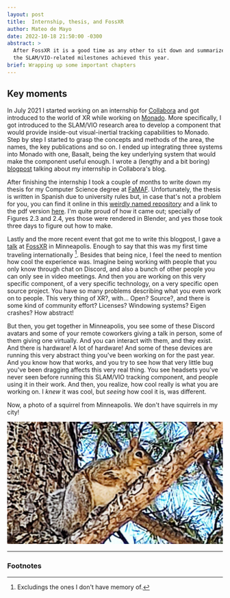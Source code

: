 ```yaml
---
layout: post
title:  Internship, thesis, and FossXR
author: Mateo de Mayo
date: 2022-10-18 21:50:00 -0300
abstract: >
  After FossXR it is a good time as any other to sit down and summarize some of
  the SLAM/VIO-related milestones achieved this year.
brief: Wrapping up some important chapters
---
```


## Key moments

In July 2021 I started working on an internship for
[Collabora](https://collabora.com/) and got introduced to the world of XR while
working on [Monado](https://monado.dev). More specifically, I got introduced to
the SLAM/VIO research area to develop a component that would provide inside-out
visual-inertial tracking capabilities to Monado. Step by step I started to grasp
the concepts and methods of the area, the names, the key publications and so on.
I ended up integrating three systems into Monado with one, Basalt, being the key
underlying system that would make the component useful enough. I wrote a
(lengthy and a bit boring) [blogpost](https://col.la/6dof) talking about my
internship in Collabora's blog.

After finishing the internship I took a couple of months to write down my thesis
for my Computer Science degree at [FaMAF](https://www.famaf.unc.edu.ar).
Unfortunately, the thesis is written in Spanish due to university rules but, in
case that's not a problem for you, you can find it online in this [weirdly named
repository](https://gitlab.com/mateosss/scsth) and a link to the pdf version
[here](https://gitlab.com/mateosss/scsth/-/raw/main/output/thesis.pdf). I'm
quite proud of how it came out; specially of Figures 2.3 and 2.4, yes those were
rendered in Blender, and yes those took three days to figure out how to make.

Lastly and the more recent event that got me to write this blogpost, I gave a
[talk](https://youtu.be/ZkwL5IzYCp8?t=26592) at [FossXR](https://fossxr.dev/) in Minneapolis. Enough to
say that this was my first time traveling internationally [^1]. Besides that
being nice, I feel the need to mention how cool the experience was. Imagine
being working with people that you only know through chat on Discord, and
also a bunch of other people you can only see in video meetings. And then you are
working on this very specific component, of a very specific technology, on a
very specific open source project. You have so many problems describing what you
even work on to people. This very thing of XR?, with… Open? Source?, and there
is some kind of community effort? Licenses? Windowing systems? Eigen crashes?
How abstract!

But then, you get together in Minneapolis, you see some of these Discord avatars
and some of your remote coworkers giving a talk in person, some of them giving
one virtually. And you can interact with them, and they exist. And there is
hardware! A lot of hardware! And some of these devices are running this very
abstract thing you've been working on for the past year. And you know how that
works, and you try to see how that very little bug you've been dragging affects
this very real thing. You see headsets you've never seen before running this
SLAM/VIO tracking component, and people using it in their work. And then, you
realize, how cool really is what you are working on. I _knew_ it was cool, but
_seeing_ how cool it is, was different.

Now, a photo of a squirrel from Minneapolis. We don't have squirrels in my city!

![Squirrel from Minneapolis](/assets/img/posts/2022-10-18-internship-thesis-wrapup/squirrel.jpg)

---

### Footnotes

[^1]: Excludings the ones I don't have memory of.
